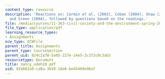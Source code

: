 ```yaml
---
content_type: resource
description: 'Reactions on: Carmin et al. (2003), Coban (2004), Shaw (2004), Fisher
  and Green (2004), followed by questions based on the readings.'
file: /media/courses/11-363-civil-society-and-the-environment-spring-2005/92e882a9ca8a3b5918a0be45409e96af_nancy_odeh10.pdf
file_type: application/pdf
learning_resource_types:
- Assignments
ocw_type: OCWFile
parent_title: Assignments
parent_type: CourseSection
parent_uid: 824c2a70-5a05-227e-14e5-2c372c0c3ab3
resourcetype: Document
title: nancy_odeh10.pdf
uid: 92e882a9-ca8a-3b59-18a0-be45409e96af
---
```

